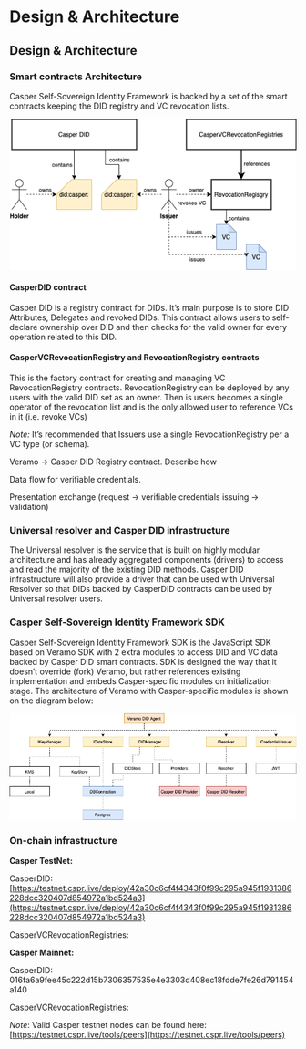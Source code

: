 # Design & Architecture

## Design & Architecture

### Smart contracts Architecture

Casper Self-Sovereign Identity Framework is backed by a set of the smart contracts keeping the DID registry and VC revocation lists.

![images/image2.png](../../images/image2.png)

#### CasperDID contract

Casper DID is a registry contract for DIDs. It’s main purpose is to store DID Attributes, Delegates and revoked DIDs. This contract allows users to self-declare ownership over DID and then checks for the valid owner for every operation related to this DID.

#### CasperVCRevocationRegistry and RevocationRegistry contracts

This is the factory contract for creating and managing VC RevocationRegistry contracts. RevocationRegistry can be deployed by any users with the valid DID set as an owner. Then is users becomes a single operator of the revocation list and is the only allowed user to reference VCs in it (i.e. revoke VCs)

_Note:_ It’s recommended that Issuers use a single RevocationRegistry per a VC type (or schema).

Veramo -> Casper DID Registry contract. Describe how

Data flow for verifiable credentials.

Presentation exchange (request -> verifiable credentials issuing -> validation)

### Universal resolver and Casper DID infrastructure

The Universal resolver is the service that is built on highly modular architecture and has already aggregated components (drivers) to access and read the majority of the existing DID methods. Casper DID infrastructure will also provide a driver that can be used with Universal Resolver so that DIDs backed by CasperDID contracts can be used by Universal resolver users.

### Casper Self-Sovereign Identity Framework SDK

Casper Self-Sovereign Identity Framework SDK is the JavaScript SDK based on Veramo SDK with 2 extra modules to access DID and VC data backed by Casper DID smart contracts. SDK is designed the way that it doesn’t override (fork) Veramo, but rather references existing implementation and embeds Casper-specific modules on initialization stage. The architecture of Veramo with Casper-specific modules is shown on the diagram below:

![images/image1.png](../../images/image1.png)

### On-chain infrastructure

**Casper TestNet:**

CasperDID: [https://testnet.cspr.live/deploy/42a30c6cf4f4343f0f99c295a945f1931386228dcc320407d854972a1bd524a3](https://testnet.cspr.live/deploy/42a30c6cf4f4343f0f99c295a945f1931386228dcc320407d854972a1bd524a3)

CasperVCRevocationRegistries:

**Casper Mainnet:**

CasperDID: 016fa6a9fee45c222d15b7306357535e4e3303d408ec18fdde7fe26d791454a140

CasperVCRevocationRegistries:

_Note_: Valid Casper testnet nodes can be found here: [https://testnet.cspr.live/tools/peers](https://testnet.cspr.live/tools/peers)

##
